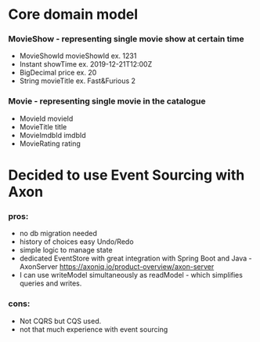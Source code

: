 # Core domain model
### MovieShow - representing single movie show at certain time
- MovieShowId movieShowId ex. 1231
- Instant showTime ex. 2019-12-21T12:00Z
- BigDecimal price ex. 20
- String movieTitle ex. Fast&Furious 2
### Movie - representing single movie in the catalogue
- MovieId movieId
- MovieTitle title
- MovieImdbId imdbId
- MovieRating rating
# Decided to use Event Sourcing with Axon
### pros:
- no db migration needed
- history of choices easy Undo/Redo
- simple logic to manage state
- dedicated EventStore with great integration with Spring Boot and Java - AxonServer https://axoniq.io/product-overview/axon-server
- I can use writeModel simultaneously as readModel - which simplifies queries and writes.
### cons:
- Not CQRS but CQS used.
- not that much experience with event sourcing
